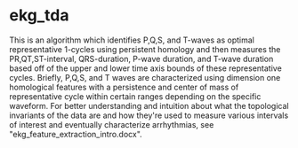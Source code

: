 # ekg_tda
This is an algorithm which identifies P,Q,S, and T-waves as optimal representative 1-cycles using persistent homology and then measures the PR,QT,ST-interval, QRS-duration, P-wave duration, and T-wave duration based off of the
upper and lower time axis bounds of these representative cycles. Briefly, P,Q,S, and T waves are characterized using dimension one homological features with a persistence and center of mass of representative cycle within certain ranges depending on the specific waveform. For better understanding and intuition about what the topological invariants of the data are and how they're used to measure various intervals of interest and eventually characterize arrhythmias, see "ekg_feature_extraction_intro.docx".
